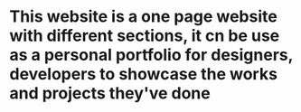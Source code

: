 # This website is a one page website with different sections, it cn be use as a personal portfolio for designers, developers to showcase the works and projects they've done
